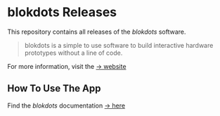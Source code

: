 # blokdots Releases

This repository contains all releases of the *blokdots* software. 

> blokdots is a simple to use software to build interactive hardware prototypes without a line of code.

For more information, visit the [→ website](https://blokdots.com/)

## How To Use The App

Find the *blokdots* documentation [→ here](https://blokdots.com/documentation/)